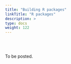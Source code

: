 ```yaml
---
title: "Building R packages"
linkTitle: "R packages"
description: >
type: docs
weight: 122
---
```


<br></br>

To be posted.




